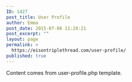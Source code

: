 ```yaml
---
ID: 1427
post_title: User Profile
author: Emma
post_date: 2015-07-06 11:28:21
post_excerpt: ""
layout: page
permalink: >
  https://eisontriplethread.com/user-profile/
published: true
---
```

Content comes from user-profile.php template.